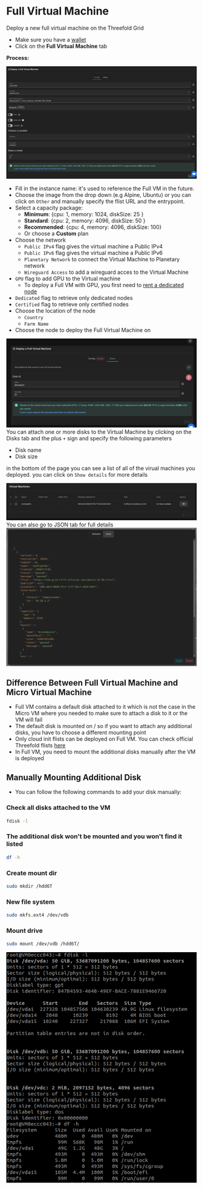 # Full Virtual Machine

Deploy a new full virtual machine on the Threefold Grid

- Make sure you have a [wallet](./wallet_connector.md)
- Click on the **Full Virtual Machine** tab

**Process:**


![ ](./img/new_vm1.png)

- Fill in the instance name: it's used to reference the Full VM in the future.
- Choose the image from the drop down (e.g Alpine, Ubuntu) or you can click on `Other` and manually specify the flist URL and the entrypoint.
- Select a capacity package:
    - **Minimum**: {cpu: 1, memory: 1024, diskSize: 25 }
    - **Standard**: {cpu: 2, memory: 4096, diskSize: 50 }
    - **Recommended**: {cpu: 4, memory: 4096, diskSize: 100}
    - Or choose a **Custom** plan
- Choose the network
   - `Public IPv4` flag gives the virtual machine a Public IPv4
   - `Public IPv6` flag gives the virtual machine a Public IPv6
   - `Planetary Network` to connect the Virtual Machine to Planetary network
   - `Wireguard Access` to add a wireguard acces to the Virtual Machine
- `GPU` flag to add GPU to the Virtual machine
  - To deploy a Full VM with GPU, you first need to [rent a dedicated node](../dashboard/portal/dashboard_portal_dedicated_nodes.md#filter-and-reserve-a-gpu-node)
- `Dedicated` flag to retrieve only dedicated nodes 
- `Certified` flag to retrieve only certified nodes 
- Choose the location of the node
   - `Country`
   - `Farm Name`
- Choose the node to deploy the Full Virtual Machine on 


![ ](./img/new_vm3.png)
You can attach one or more disks to the Virtual Machine by clicking on the Disks tab and the plus `+` sign and specify the following parameters
   - Disk name 
   - Disk size


in the bottom of the page you can see a list of all of the virual machines you deployed. you can click on `Show details` for more details

![ ](./img/new_vm5.png)
You can also go to JSON tab for full details
![ ](./img/weblet_vm6.png)

## Difference Between Full Virtual Machine and Micro Virtual Machine

- Full VM contains a default disk attached to it which is not the case in the Micro VM where you needed to make sure to attach a disk to it or the VM will fail
- The default disk is mounted on / so if you want to attach any additional disks, you have to choose a different mounting point
- Only cloud init flists can be deployed on Full VM. You can check official Threefold flists [here](https://hub.grid.tf/tf-official-vms)
- In Full VM, you need to mount the additional disks manually after the VM is deployed

## Manually Mounting Additional Disk

- You can follow the following commands to add your disk manually:

### Check all disks attached to the VM

```bash
fdisk -l
```

### The additional disk won't be mounted and you won't find it listed

```bash
df -h
```

### Create mount dir

```bash
sudo mkdir /hdd6T
```

### New file system

```bash
sudo mkfs.ext4 /dev/vdb
```

### Mount drive

```bash
sudo mount /dev/vdb /hdd6T/
```

![mounting additional disk](./img/fullvm6.png)
